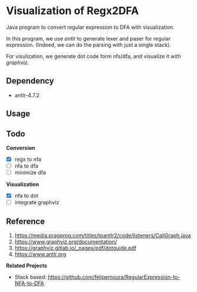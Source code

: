 # Visualization of Regx2DFA

Java program to convert regular expression to DFA with visualization.

In this program, we use *antlr* to generate lexer and paser for regular expression. (Indeed, we can do the parsing with just a single stack).

For visulization, we generate dot code form nfs/dfa, and visualize it with *graphviz*.

## Dependency
- antlr-4.7.2

## Usage



## Todo

**Conversion**

- [x] regx to nfa
- [ ] nfa to dfa
- [ ] minimize dfa

**Visualization**

- [x] nfa to dot
- [ ] integrate graphviz

## Reference

1. https://media.pragprog.com/titles/tpantlr2/code/listeners/CallGraph.java
2. https://www.graphviz.org/documentation/
3. https://graphviz.gitlab.io/_pages/pdf/dotguide.pdf
4. https://www.antlr.org

**Related Projects**

- Stack based: https://github.com/felipemoura/RegularExpression-to-NFA-to-DFA

